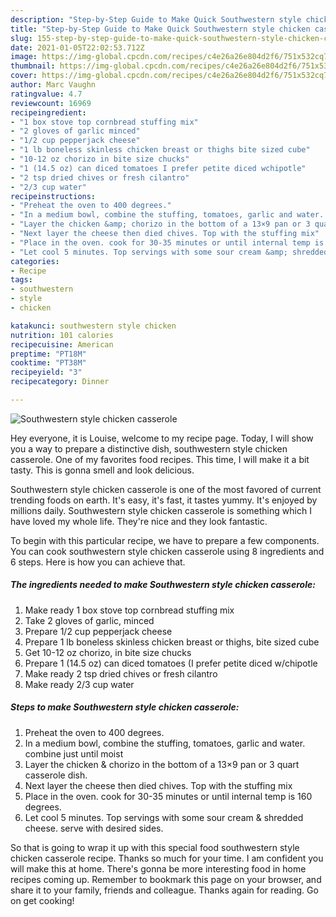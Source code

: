 ```yaml
---
description: "Step-by-Step Guide to Make Quick Southwestern style chicken casserole"
title: "Step-by-Step Guide to Make Quick Southwestern style chicken casserole"
slug: 155-step-by-step-guide-to-make-quick-southwestern-style-chicken-casserole
date: 2021-01-05T22:02:53.712Z
image: https://img-global.cpcdn.com/recipes/c4e26a26e804d2f6/751x532cq70/southwestern-style-chicken-casserole-recipe-main-photo.jpg
thumbnail: https://img-global.cpcdn.com/recipes/c4e26a26e804d2f6/751x532cq70/southwestern-style-chicken-casserole-recipe-main-photo.jpg
cover: https://img-global.cpcdn.com/recipes/c4e26a26e804d2f6/751x532cq70/southwestern-style-chicken-casserole-recipe-main-photo.jpg
author: Marc Vaughn
ratingvalue: 4.7
reviewcount: 16969
recipeingredient:
- "1 box stove top cornbread stuffing mix"
- "2 gloves of garlic minced"
- "1/2 cup pepperjack cheese"
- "1 lb boneless skinless chicken breast or thighs bite sized cube"
- "10-12 oz chorizo in bite size chucks"
- "1 (14.5 oz) can diced tomatoes I prefer petite diced wchipotle"
- "2 tsp dried chives or fresh cilantro"
- "2/3 cup water"
recipeinstructions:
- "Preheat the oven to 400 degrees."
- "In a medium bowl, combine the stuffing, tomatoes, garlic and water. combine just until moist"
- "Layer the chicken &amp; chorizo in the bottom of a 13×9 pan or 3 quart casserole dish."
- "Next layer the cheese then died chives. Top with the stuffing mix"
- "Place in the oven. cook for 30-35 minutes or until internal temp is 160 degrees."
- "Let cool 5 minutes. Top servings with some sour cream &amp; shredded cheese. serve with desired sides."
categories:
- Recipe
tags:
- southwestern
- style
- chicken

katakunci: southwestern style chicken 
nutrition: 101 calories
recipecuisine: American
preptime: "PT18M"
cooktime: "PT38M"
recipeyield: "3"
recipecategory: Dinner

---
```



![Southwestern style chicken casserole](https://img-global.cpcdn.com/recipes/c4e26a26e804d2f6/751x532cq70/southwestern-style-chicken-casserole-recipe-main-photo.jpg)

Hey everyone, it is Louise, welcome to my recipe page. Today, I will show you a way to prepare a distinctive dish, southwestern style chicken casserole. One of my favorites food recipes. This time, I will make it a bit tasty. This is gonna smell and look delicious.

Southwestern style chicken casserole is one of the most favored of current trending foods on earth. It's easy, it's fast, it tastes yummy. It's enjoyed by millions daily. Southwestern style chicken casserole is something which I have loved my whole life. They're nice and they look fantastic.




To begin with this particular recipe, we have to prepare a few components. You can cook southwestern style chicken casserole using 8 ingredients and 6 steps. Here is how you can achieve that.

<!--inarticleads1-->

##### The ingredients needed to make Southwestern style chicken casserole:

1. Make ready 1 box stove top cornbread stuffing mix
1. Take 2 gloves of garlic, minced
1. Prepare 1/2 cup pepperjack cheese
1. Prepare 1 lb boneless skinless chicken breast or thighs, bite sized cube
1. Get 10-12 oz chorizo, in bite size chucks
1. Prepare 1 (14.5 oz) can diced tomatoes (I prefer petite diced w/chipotle
1. Make ready 2 tsp dried chives or fresh cilantro
1. Make ready 2/3 cup water




<!--inarticleads2-->

##### Steps to make Southwestern style chicken casserole:

1. Preheat the oven to 400 degrees.
1. In a medium bowl, combine the stuffing, tomatoes, garlic and water. combine just until moist
1. Layer the chicken &amp; chorizo in the bottom of a 13×9 pan or 3 quart casserole dish.
1. Next layer the cheese then died chives. Top with the stuffing mix
1. Place in the oven. cook for 30-35 minutes or until internal temp is 160 degrees.
1. Let cool 5 minutes. Top servings with some sour cream &amp; shredded cheese. serve with desired sides.




So that is going to wrap it up with this special food southwestern style chicken casserole recipe. Thanks so much for your time. I am confident you will make this at home. There's gonna be more interesting food in home recipes coming up. Remember to bookmark this page on your browser, and share it to your family, friends and colleague. Thanks again for reading. Go on get cooking!
